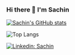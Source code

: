 ### Hi there 👋 I'm Sachin

[![Sachin's GitHub stats](https://github-readme-stats-cyan-iota-11.vercel.app/api?username=sachindoddaguni&hide=stars&rank_icon=percentile&hide_rank=true&include_all_commits=true&show=prs_merged&show_icons=true)](https://github.com/sachindoddaguni/github-readme-stats)

![Top Langs](https://github-readme-stats-cyan-iota-11.vercel.app/api/top-langs/?username=sachindoddaguni&hide_progress=true)

[![Linkedin: Sachin](https://img.shields.io/badge/-sachindoddaguni-blue?style=for-the-badge&logo=chainlink&logoColor=white)](https://www.linkedin.com/in/sachin-r-d-23140b162/)


